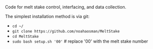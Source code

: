 
Code for melt stake control, interfacing, and data collection.

The simplest installation method is via git:
- `cd ~/`
- `git clone https://github.com/noahaosman/MeltStake`
- `cd MeltStake`
- `sudo bash setup.sh '00'`  # replace '00' with the melt stake number